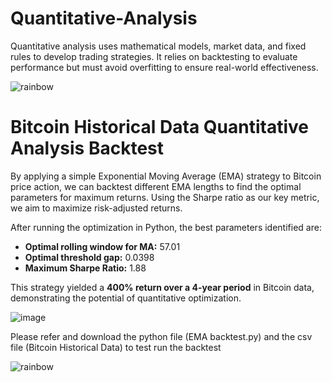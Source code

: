 # Quantitative-Analysis
Quantitative analysis uses mathematical models, market data, and fixed rules to develop trading strategies. It relies on backtesting to evaluate performance but must avoid overfitting to ensure real-world effectiveness.

![rainbow](https://github.com/Winxent/portfolio/assets/146320825/5dc438d2-e138-4db0-97a0-e5ae8c3473e8)

# Bitcoin Historical Data Quantitative Analysis Backtest
By applying a simple Exponential Moving Average (EMA) strategy to Bitcoin price action, we can backtest different EMA lengths to find the optimal parameters for maximum returns. Using the Sharpe ratio as our key metric, we aim to maximize risk-adjusted returns.  

After running the optimization in Python, the best parameters identified are:  
- **Optimal rolling window for MA:** 57.01  
- **Optimal threshold gap:** 0.0398  
- **Maximum Sharpe Ratio:** 1.88  

This strategy yielded a **400% return over a 4-year period** in Bitcoin data, demonstrating the potential of quantitative optimization.

![image](https://github.com/user-attachments/assets/e59d52e0-3f8f-440d-86d2-c78fd20391e8)

Please refer and download the python file (EMA backtest.py) and the csv file (Bitcoin Historical Data) to test run the backtest

![rainbow](https://github.com/Winxent/portfolio/assets/146320825/5dc438d2-e138-4db0-97a0-e5ae8c3473e8)
